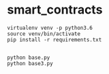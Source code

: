 # smart_contracts


    virtualenv venv -p python3.6
    source venv/bin/activate
    pip install -r requirements.txt
    

    python base.py
    python base3.py


